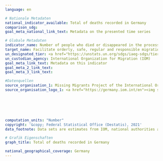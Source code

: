 ```yaml
---
language: en    

# Nationale Metadaten    
national_indicator_available: Total of deaths recorded in Germany    
comparison_sdg:     
goal_meta_national_link_text: Metadata on the presented time series    

# Globale Metadaten    
indicator_name: Number of people who died or disappeared in the process of migration towards an international destination    
target_name: Facilitate orderly, safe, regular and responsible migration and mobility of people, including through the implementation of planned and well-managed migration policies    
un_designated_tier: <a href="https://unstats.un.org/sdgs/iaeg-sdgs/tier-classification/" title="Click here for more information on the UN tier classification."  target="_blank">Tier I</a>    
un_custodian_agency: International Organization for Migration (IOM)    
goal_meta_link_text: Metadata on this indicator    
goal_meta_2_link_text:     
goal_meta_3_link_text:         

#Datenquellen
source_organisation_1: Missing Migrants Project of the International Organization for Migration (IOM)
source_organisation_logo_1: <a href="https://germany.iom.int/en"><img src="https://g205sdgs.github.io/sdg-indicators/public/OrgImgEn/iom.png" alt="Logo iom" style="height:60px; width:148px" /></a>





    
computation_units: "Number"    
copyright: '&copy; Federal Statistical Office (Destatis), 2021'    
data_footnote: Data sets are estimates from IOM, national authorities and media sources.    

# Grafik Eigenschaften    
graph_title: Total of deaths recorded in Germany    

national_geographical_coverage: Germany    
---
```


<span></span>